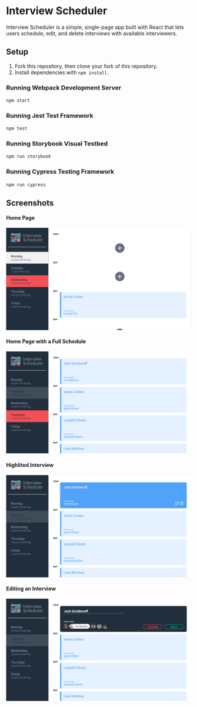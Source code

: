 # Interview Scheduler

Interview Scheduler is a simple, single-page app built with React that lets users schedule, edit, and delete interviews with available interviewers.

## Setup

1. Fork this repository, then clone your fork of this repository.
2. Install dependencies with `npm install`.

### Running Webpack Development Server

```sh
npm start
```

### Running Jest Test Framework

```sh
npm test
```

### Running Storybook Visual Testbed

```sh
npm run storybook
```

### Running Cypress Testing Framework

```sh
npm run cypress
```

## Screenshots

#### Home Page
!["Home Page"](https://github.com/jgombero/scheduler/blob/master/docs/home-page.png?raw=true)
#### Home Page with a Full Schedule
!["Full Schedule Page"](https://github.com/jgombero/scheduler/blob/master/docs/full-schedule-page.png?raw=true)
#### Highlited Interview
!["Highlighted Interview"](https://github.com/jgombero/scheduler/blob/master/docs/highlighted-interview.png?raw=true)
#### Editing an Interview
!["Edit Interview"](https://github.com/jgombero/scheduler/blob/master/docs/edit-interview.png?raw=true)
